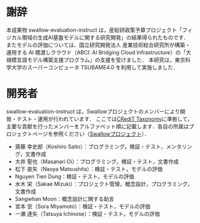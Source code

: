 # 謝辞

本成果物 swallow-evaluation-instruct は，産総研政策予算プロジェクト「フィジカル領域の生成AI基盤モデルに関する研究開発」の結果得られたものです．
またモデルの評価については、国立研究開発法人 産業技術総合研究所が構築・運用する AI 橋渡しクラウド（ABCI: AI Bridging Cloud Infrastructure）の「大規模言語モデル構築支援プログラム」の支援を受けました．
本研究は，東京科学大学のスーパーコンピュータ TSUBAME4.0 を利用して実施しました．

# 開発者

swallow-evaluation-instruct は，Swallowプロジェクトのメンバーにより開発・テスト・運用が行われています．
ここでは[CRediT Taxonomy](https://credit.niso.org/)に準拠して，主要な貢献を行ったメンバーをアルファベット順に記載します．各自の所属はプロジェクトページを参照ください（[Swallowプロジェクト](https://swallow-llm.github.io/)）．

* 齋藤 幸史郎（Koshiro Saito）：プログラミング，検証・テスト，メンタリング，文書作成
* 大井 聖也（Masanari Oi）：プログラミング，検証・テスト，文書作成
* 松下 直矢（Naoya Matsushita）：検証・テスト，モデルの評価
* Nguyen Tien Dung：検証・テスト，モデルの評価
* 水木 栄（Sakae Mizuki）：プロジェクト管理，概念設計，プログラミング，文書作成
* Sangwhan Moon：概念設計に関する助言
* 宮本 空（Sora Miyamoto）：検証・テスト，モデルの評価
* 一瀬 達矢（Tatsuya Ichinose）：検証・テスト，モデルの評価
